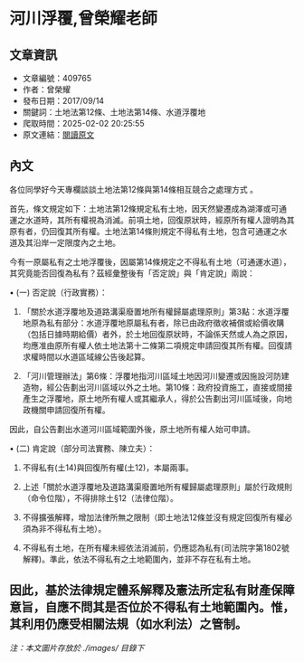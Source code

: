 # 河川浮覆,曾榮耀老師

## 文章資訊
- 文章編號：409765
- 作者：曾榮耀
- 發布日期：2017/09/14
- 關鍵詞：土地法第12條、土地法第14條、水道浮覆地
- 爬取時間：2025-02-02 20:25:55
- 原文連結：[閱讀原文](https://real-estate.get.com.tw/Columns/detail.aspx?no=409765)

## 內文
各位同學好今天專欄談談土地法第12條與第14條相互競合之處理方式 。

首先，條文規定如下：土地法第12條規定私有土地，因天然變遷成為湖澤或可通運之水道時，其所有權視為消滅。前項土地，回復原狀時，經原所有權人證明為其原有者，仍回復其所有權。土地法第14條則規定不得私有土地，包含可通運之水道及其沿岸一定限度內之土地。

今有一原屬私有之土地浮覆後，因屬第14條規定之不得私有土地（可通運水道），其究竟能否回復為私有？茲經彙整後有「否定說」與「肯定說」兩說：

• (一) 否定說（行政實務）：

1. 「關於水道浮覆地及道路溝渠廢置地所有權歸屬處理原則」第3點：水道浮覆地原為私有部分：水道浮覆地原屬私有者，除已由政府徵收補償或給價收購（包括日據時期給價）者外，於土地回復原狀時，不論係天然或人為之原因，均應准由原所有權人依土地法第十二條第二項規定申請回復其所有權。回復請求權時間以水道區域線公告後起算。

2. 「河川管理辦法」第6條：浮覆地指河川區域土地因河川變遷或因施設河防建造物，經公告劃出河川區域以外之土地。第10條：政府投資施工，直接或間接產生之浮覆地，原土地所有權人或其繼承人，得於公告劃出河川區域後，向地政機關申請回復所有權。

因此，自公告劃出水道河川區域範圍外後，原土地所有權人始可申請。

• (二) 肯定說（部分司法實務、陳立夫）：

1. 不得私有(土14)與回復所有權(土12)，本屬兩事。

2. 上述「關於水道浮覆地及道路溝渠廢置地所有權歸屬處理原則」屬於行政規則（命令位階），不得排除土§12（法律位階）。

3. 不得擴張解釋，增加法律所無之限制（即土地法12條並沒有規定回復所有權必須為非不得私有土地）。

4. 不得私有土地，在所有權未經依法消滅前，仍應認為私有(司法院字第1802號解釋)。準此，依法不得私有之土地範圍內，並非不存在私有土地。

因此，基於法律規定體系解釋及憲法所定私有財產保障意旨，自應不問其是否位於不得私有土地範圍內。惟，其利用仍應受相關法規（如水利法）之管制。
---
*注：本文圖片存放於 ./images/ 目錄下*
